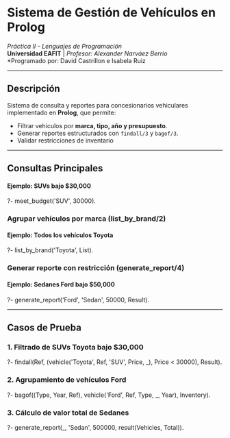 # Sistema de Gestión de Vehículos en Prolog  
*Práctica II - Lenguajes de Programación*  
**Universidad EAFIT** | *Profesor: Alexander Narváez Berrío*  
*Programado por: David Castrillon e Isabela Ruiz  

---

## Descripción  
Sistema de consulta y reportes para concesionarios vehiculares implementado en **Prolog**, que permite:  
- Filtrar vehículos por **marca, tipo, año y presupuesto**.  
- Generar reportes estructurados con `findall/3` y `bagof/3`.  
- Validar restricciones de inventario

---

## Consultas Principales
#### Ejemplo: SUVs bajo $30,000
?- meet_budget('SUV', 30000).

### Agrupar vehículos por marca (list_by_brand/2)
#### Ejemplo: Todos los vehículos Toyota
?- list_by_brand('Toyota', List).

### Generar reporte con restricción (generate_report/4)
#### Ejemplo: Sedanes Ford bajo $50,000
?- generate_report('Ford', 'Sedan', 50000, Result).

---

## Casos de Prueba 
### 1. Filtrado de SUVs Toyota bajo $30,000
?- findall(Ref, (vehicle('Toyota', Ref, 'SUV', Price, _), Price < 30000), Result).

### 2. Agrupamiento de vehículos Ford
?- bagof((Type, Year, Ref), vehicle('Ford', Ref, Type, _, Year), Inventory).

### 3. Cálculo de valor total de Sedanes
?- generate_report(_, 'Sedan', 500000, result(Vehicles, Total)).
